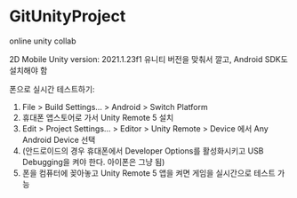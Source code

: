 # GitUnityProject
 online unity collab

2D Mobile
Unity version: 2021.1.23f1
유니티 버전을 맞춰서 깔고, Android SDK도 설치해야 함


폰으로 실시간 테스트하기:
1. File > Build Settings… > Android > Switch Platform
2. 휴대폰 앱스토어로 가서 Unity Remote 5 설치
3. Edit > Project Settings… > Editor > Unity Remote > Device 에서 Any Android Device 선택
4. (안드로이드의 경우 휴대폰에서 Developer Options를 활성화시키고 USB Debugging을 켜야 한다. 아이폰은 그냥 됨)
5. 폰을 컴퓨터에 꽂아놓고 Unity Remote 5 앱을 켜면 게임을 실시간으로 테스트 가능
